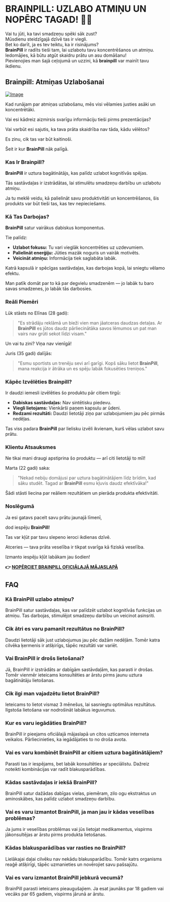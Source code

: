 # BRAINPILL: UZLABO ATMIŅU UN NOPĒRC TAGAD! 🧠✨

Vai tu jūti, ka tavi smadzeņu spēki sāk zust?  
Mūsdienu steidzīgajā dzīvē tas ir viegli.  
Bet ko darīt, ja es tev teiktu, ka ir risinājums?  
**BrainPill** ir radīts tieši tam, lai uzlabotu tavu koncentrēšanos un atmiņu.  
Iedomājies, kā būtu atgūt skaidru prātu un asu domāšanu!  
Pievienojies man šajā ceļojumā un uzzini, kā **brainpill** var mainīt tavu ikdienu.

## Brainpill: Atmiņas Uzlabošanai

[![Image](https://www2.sellhealth.com/134/BrainPill-front-v1.jpg)](https://gchaffi.com/ynHj2Elh)

Kad runājam par atmiņas uzlabošanu, mēs visi vēlamies justies asāki un koncentrētāki. 

Vai esi kādreiz aizmirsis svarīgu informāciju tieši pirms prezentācijas? 

Vai varbūt esi sajutis, ka tava prāta skaidrība nav tāda, kādu vēlētos? 

Es zinu, cik tas var būt kaitinoši. 

Šeit ir kur **BrainPill** nāk palīgā.

### Kas Ir Brainpill?

**BrainPill** ir uztura bagātinātājs, kas palīdz uzlabot kognitīvās spējas. 

Tās sastāvdaļas ir izstrādātas, lai stimulētu smadzeņu darbību un uzlabotu atmiņu. 

Ja tu meklē veidu, kā palielināt savu produktivitāti un koncentrēšanos, šis produkts var būt tieši tas, kas tev nepieciešams.

### Kā Tas Darbojas?

**BrainPill** satur vairākus dabiskus komponentus.

Tie palīdz:

- **Uzlabot fokusu:** Tu vari vieglāk koncentrēties uz uzdevumiem.
- **Palielināt enerģiju:** Jūties mazāk noguris un vairāk motivēts.
- **Veicināt atmiņu:** Informācija tiek saglabāta labāk.

Katrā kapsulā ir spēcīgas sastāvdaļas, kas darbojas kopā, lai sniegtu vēlamo efektu. 

Man patīk domāt par to kā par degvielu smadzenēm — jo labāk tu baro savas smadzenes, jo labāk tās darbosies.

### Reāli Piemēri

Lūk stāsts no Elīnas (28 gadi):

> "Es strādāju reklāmā un bieži vien man jāatceras daudzas detaļas. 
> Ar **BrainPill** es jūtos daudz pārliecinātāka savos lēmumos un pat man vairs nav grūti sekot līdzi visam."

Un vai tu zini? Viņa nav vienīgā!

Juris (35 gadi) dalījās:

> "Esmu sportists un trenēju sevi arī garīgi. 
> Kopš sāku lietot **BrainPill**, mana reakcija ir ātrāka un es spēju labāk fokusēties treniņos."

### Kāpēc Izvēlēties Brainpill?

Ir daudzi iemesli izvēlēties šo produktu pār citiem tirgū:

- **Dabiskas sastāvdaļas:** Nav sintētisku piedevu.
- **Viegli lietojams:** Vienkārši paņem kapsulu ar ūdeni.
- **Redzami rezultāti:** Daudzi lietotāji ziņo par uzlabojumiem jau pēc pirmās nedēļas.

Tas viss padara **BrainPill** par lielisku izvēli ikvienam, kurš vēlas uzlabot savu prātu.

### Klientu Atsauksmes

Ne tikai mani draugi apstiprina šo produktu — arī citi lietotāji to mīl! 

Marta (22 gadi) saka:

> "Nekad nebiju domājusi par uztura bagātinātājiem līdz brīdim, kad sāku studēt. 
> Tagad ar **BrainPill** esmu kļuvis daudz efektīvāka!"

Šādi stāsti liecina par reāliem rezultātiem un pierāda produkta efektivitāti.

### Noslēgumā

Ja esi gatavs pacelt savu prātu jaunajā līmenī,

dod iespēju **BrainPill**! 

Tas var kļūt par tavu slepeno ieroci ikdienas dzīvē.

Atceries — tava prāta veselība ir tikpat svarīga kā fiziskā veselība. 

Izmanto iespēju kļūt labākam jau šodien!



**👉 [NOPĒRCIET BRAINPILL OFICIĀLAJĀ MĀJASLAPĀ](https://gchaffi.com/ynHj2Elh)**

## FAQ

### Kā BrainPill uzlabo atmiņu?
BrainPill satur sastāvdaļas, kas var palīdzēt uzlabot kognitīvās funkcijas un atmiņu. Tas darbojas, stimulējot smadzeņu darbību un veicinot asinsriti.

### Cik ātri es varu pamanīt rezultātus no BrainPill?
Daudzi lietotāji sāk just uzlabojumus jau pēc dažām nedēļām. Tomēr katra cilvēka ķermenis ir atšķirīgs, tāpēc rezultāti var variēt.

### Vai BrainPill ir drošs lietošanai?
Jā, BrainPill ir izstrādāts ar dabīgām sastāvdaļām, kas parasti ir drošas. Tomēr vienmēr ieteicams konsultēties ar ārstu pirms jaunu uztura bagātinātāju lietošanas.

### Cik ilgi man vajadzētu lietot BrainPill?
Ieteicams to lietot vismaz 3 mēnešus, lai sasniegtu optimālus rezultātus. Ilgstoša lietošana var nodrošināt labākus ieguvumus.

### Kur es varu iegādāties BrainPill?
BrainPill ir pieejams oficiālajā mājaslapā un citos uzticamos interneta veikalos. Pārliecinieties, ka iegādājaties to no droša avota.

### Vai es varu kombinēt BrainPill ar citiem uztura bagātinātājiem?
Parasti tas ir iespējams, bet labāk konsultēties ar speciālistu. Dažreiz noteikti kombinācijas var radīt blakusparādības.

### Kādas sastāvdaļas ir iekšā BrainPill?
BrainPill satur dažādas dabīgas vielas, piemēram, zilo ogu ekstraktus un aminoskābes, kas palīdz uzlabot smadzeņu darbību.

### Vai es varu izmantot BrainPill, ja man jau ir kādas veselības problēmas?
Ja jums ir veselības problēmas vai jūs lietojat medikamentus, vispirms jākonsultējas ar ārstu pirms produkta lietošanas.

### Kādas blakusparādības var rasties no BrainPill?
Lielākajai daļai cilvēku nav nekādu blakusparādību. Tomēr katrs organisms reaģē atšķirīgi, tāpēc uzmanieties un novērojiet savu pašsajūtu.

### Vai es varu izmantot BrainPill jebkurā vecumā?
BrainPill parasti ieteicams pieaugušajiem. Ja esat jaunāks par 18 gadiem vai vecāks par 65 gadiem, vispirms jārunā ar ārstu.